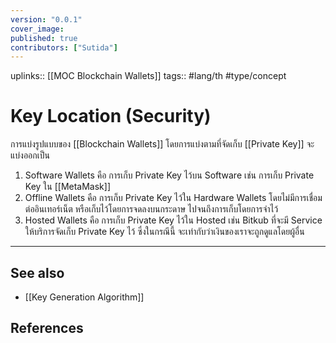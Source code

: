 ```yaml
---
version: "0.0.1"
cover_image:
published: true
contributors: ["Sutida"]
---
```

uplinks:: [[MOC Blockchain Wallets]]
tags:: #lang/th #type/concept

# Key Location (Security)
การแบ่งรูปแบบของ [[Blockchain Wallets]] โดยการแบ่งตามที่จัดเก็บ [[Private Key]] จะแบ่งออกเป็น 
1. Software Wallets คือ การเก็บ Private Key  ไว้บน Software เช่น การเก็บ Private Key ใน [[MetaMask]] 
2. Offline Wallets คือ การเก็บ Private Key ไว้ใน Hardware Wallets โดยไม่มีการเชื่อมต่ออินเทอร์เน็ต หรือเก็บไว้โดยการจดลงบนกระดาษ ไปจนถึงการเก็บโดยการจำไว้ 
3. Hosted Wallets คือ การเก็บ Private Key ไว้ใน Hosted เช่น Bitkub ที่จะมี Service ให้บริการจัดเก็บ Private Key ไว้ ซึ่งในกรณีนี้ จะเท่ากับว่าเงินของเราจะถูกดูแลโดยผู้อื่น 
---
## See also
- [[Key Generation Algorithm]]
## References